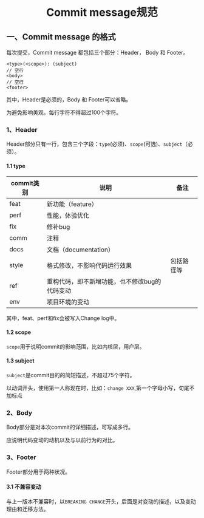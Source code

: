 # <h1 align="center">Commit message规范</h1>

## 一、Commit message 的格式

每次提交，Commit message 都包括三个部分：Header， Body 和 Footer。

```
<type>(<scope>): (subject)
// 空行
<body>
// 空行
<footer>
```

其中，Header是必须的，Body 和 Footer可以省略。

为避免影响美观，每行字符不得超过100个字符。

### 1、Header

Header部分只有一行，包含三个字段：`type`(必须)、`scope`(可选)、`subject`（必须）。

#### 1.1 type

| commit类别 | 说明                                          | 备注       |
| ---------- | --------------------------------------------- | ---------- |
| feat       | 新功能（feature）                             |            |
| perf       | 性能，体验优化                                |            |
| fix        | 修补bug                                       |            |
| comm       | 注释                                          |            |
| docs       | 文档（documentation）                         |            |
| style      | 格式修改，不影响代码运行效果                  | 包括路径等 |
| ref        | 重构代码，即不新增功能，也不修改bug的代码变动 |            |
| env        | 项目环境的变动                                |            |

其中，feat、perf和fix会被写入Change log中。

#### 1.2 scope

`scope`用于说明commit的影响范围，比如内核层，用户层。

#### 1.3 subject

`subject`是commit目的的简短描述，不超过75个字符。

以动词开头，使用第一人称现在时，比如：`change XXX`,第一个字母小写，句尾不加标点

### 2、Body

Body部分是对本次commit的详细描述，可写成多行。

应说明代码变动的动机以及与以前行为的对比。

### 3、Footer

Footer部分用于两种状况。

#### 3.1 不兼容变动

与上一版本不兼容时，以`BREAKING CHANGE`开头，后面是对变动的描述，以及变动理由和迁移方法。

